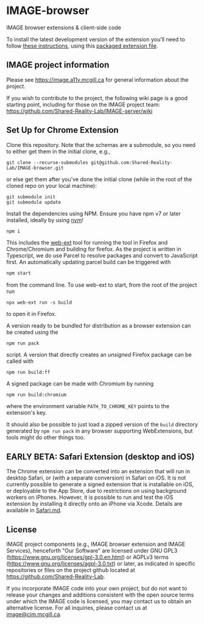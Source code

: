# IMAGE-browser
IMAGE browser extensions &amp; client-side code

To install the latest development version of the extension you'll need to follow [these instructions](https://github.com/Shared-Reality-Lab/IMAGE-browser/wiki/Installing-Development-Extensions), using this [packaged extension file](https://nightly.link/Shared-Reality-Lab/IMAGE-browser/workflows/typescript-check/main/extension.zip).

## IMAGE project information
Please see https://image.a11y.mcgill.ca for general information about the project.

If you wish to contribute to the project, the following wiki page is a good starting point, including for those on the IMAGE project team:
https://github.com/Shared-Reality-Lab/IMAGE-server/wiki

## Set Up for Chrome Extension

Clone this repository. Note that the schemas are a submodule, so you need to either get them in the initial clone, e.g.,
```
git clone --recurse-submodules git@github.com:Shared-Reality-Lab/IMAGE-browser.git
```

or else get them after you've done the initial clone (while in the root of the cloned repo on your local machine):
```
git submodule init
git submodule update
```

Install the dependencies using NPM.
Ensure you have npm v7 or later installed, ideally by using [nvm](https://github.com/nvm-sh/nvm)!
```bash
npm i
```
This includes the [web-ext](https://github.com/mozilla/web-ext) tool for running the tool in Firefox and Chrome/Chromium and building for firefox.
As the project is written in Typescript, we do use Parcel to resolve packages and convert to JavaScript first.
An automatically updating parcel build can be triggered with
```bash
npm start
```
from the command line.
To use web-ext to start, from the root of the project run
```
npx web-ext run -s build
```
to open it in Firefox.

A version ready to be bundled for distribution as a browser extension can be created using the
```
npm run pack
```
script.
A version that directly creates an *unsigned* Firefox package can be called with
```
npm run build:ff
```

A signed package can be made with Chromium by running
```
npm run build:chromium
```
where the environment variable `PATH_TO_CHROME_KEY` points to the extension's key.

It should also be possible to just load a zipped version of the `build` directory generated by `npm run pack` in any browser supporting WebExtensions, but tools might do other things too.

## EARLY BETA: Safari Extension (desktop and iOS)
The Chrome extension can be converted into an extension that will run in desktop Safari, or (with a separate conversion) in Safari on iOS.
It is not currently possible to generate a signed extension that is installable on iOS, or deployable to the App Store, due to restrictions on using background workers on iPhones.
However, it is possible to run and test the iOS extension by installing it directly onto an iPhone via Xcode.
Details are available in [Safari.md](Safari.md).


## License

IMAGE project components (e.g., IMAGE browser extension and IMAGE Services), henceforth "Our Software" are licensed under GNU GPL3 (https://www.gnu.org/licenses/gpl-3.0.en.html) or AGPLv3 terms (https://www.gnu.org/licenses/agpl-3.0.txt) or later, as indicated in specific repositories or files on the project github located at https://github.com/Shared-Reality-Lab.

If you incorporate IMAGE code into your own project, but do not want to release your changes and additions consistent with the open source terms under which the IMAGE code is licensed, you may contact us to obtain an alternative license. For all inquiries, please contact us at image@cim.mcgill.ca.
